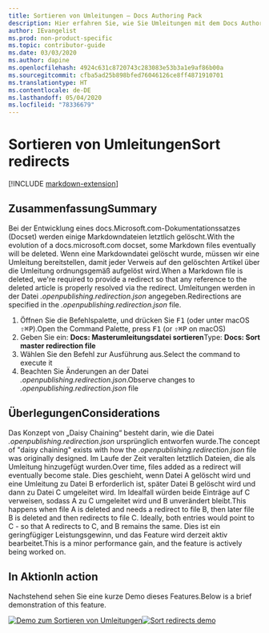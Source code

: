 ```yaml
---
title: Sortieren von Umleitungen – Docs Authoring Pack
description: Hier erfahren Sie, wie Sie Umleitungen mit dem Docs Authoring Pack, Visual Studio Code-Erweiterung, sortieren.
author: IEvangelist
ms.prod: non-product-specific
ms.topic: contributor-guide
ms.date: 03/03/2020
ms.author: dapine
ms.openlocfilehash: 4924c631c8720743c283083e53b3a1e9af86b00a
ms.sourcegitcommit: cfba5ad25b898bfed76046126ce8ff4871910701
ms.translationtype: HT
ms.contentlocale: de-DE
ms.lasthandoff: 05/04/2020
ms.locfileid: "78336679"
---
```

# <a name="sort-redirects"></a><span data-ttu-id="f762d-103">Sortieren von Umleitungen</span><span class="sxs-lookup"><span data-stu-id="f762d-103">Sort redirects</span></span>

[!INCLUDE [markdown-extension](includes/markdown-extension.md)]

## <a name="summary"></a><span data-ttu-id="f762d-104">Zusammenfassung</span><span class="sxs-lookup"><span data-stu-id="f762d-104">Summary</span></span>

<span data-ttu-id="f762d-105">Bei der Entwicklung eines docs.Microsoft.com-Dokumentationssatzes (Docset) werden einige Markdowndateien letztlich gelöscht.</span><span class="sxs-lookup"><span data-stu-id="f762d-105">With the evolution of a docs.microsoft.com docset, some Markdown files eventually will be deleted.</span></span> <span data-ttu-id="f762d-106">Wenn eine Markdowndatei gelöscht wurde, müssen wir eine Umleitung bereitstellen, damit jeder Verweis auf den gelöschten Artikel über die Umleitung ordnungsgemäß aufgelöst wird.</span><span class="sxs-lookup"><span data-stu-id="f762d-106">When a Markdown file is deleted, we're required to provide a redirect so that any reference to the deleted article is properly resolved via the redirect.</span></span> <span data-ttu-id="f762d-107">Umleitungen werden in der Datei *.openpublishing.redirection.json* angegeben.</span><span class="sxs-lookup"><span data-stu-id="f762d-107">Redirections are specified in the *.openpublishing.redirection.json* file.</span></span>

1. <span data-ttu-id="f762d-108">Öffnen Sie die Befehlspalette, und drücken Sie <kbd>F1</kbd> (oder unter macOS <kbd>⇧⌘P</kbd>).</span><span class="sxs-lookup"><span data-stu-id="f762d-108">Open the Command Palette, press <kbd>F1</kbd> (or <kbd>⇧⌘P</kbd> on macOS)</span></span>
1. <span data-ttu-id="f762d-109">Geben Sie ein: **Docs: Masterumleitungsdatei sortieren**</span><span class="sxs-lookup"><span data-stu-id="f762d-109">Type: **Docs: Sort master redirection file**</span></span>
1. <span data-ttu-id="f762d-110">Wählen Sie den Befehl zur Ausführung aus.</span><span class="sxs-lookup"><span data-stu-id="f762d-110">Select the command to execute it</span></span>
1. <span data-ttu-id="f762d-111">Beachten Sie Änderungen an der Datei *.openpublishing.redirection.json*.</span><span class="sxs-lookup"><span data-stu-id="f762d-111">Observe changes to *.openpublishing.redirection.json* file</span></span>

## <a name="considerations"></a><span data-ttu-id="f762d-112">Überlegungen</span><span class="sxs-lookup"><span data-stu-id="f762d-112">Considerations</span></span>

<span data-ttu-id="f762d-113">Das Konzept von „Daisy Chaining“ besteht darin, wie die Datei *.openpublishing.redirection.json* ursprünglich entworfen wurde.</span><span class="sxs-lookup"><span data-stu-id="f762d-113">The concept of "daisy chaining" exists with how the *.openpublishing.redirection.json* file was originally designed.</span></span> <span data-ttu-id="f762d-114">Im Laufe der Zeit veralten letztlich Dateien, die als Umleitung hinzugefügt wurden.</span><span class="sxs-lookup"><span data-stu-id="f762d-114">Over time, files added as a redirect will eventually become stale.</span></span> <span data-ttu-id="f762d-115">Dies geschieht, wenn Datei A gelöscht wird und eine Umleitung zu Datei B erforderlich ist, später Datei B gelöscht wird und dann zu Datei C umgeleitet wird. Im Idealfall würden beide Einträge auf C verweisen, sodass A zu C umgeleitet wird und B unverändert bleibt.</span><span class="sxs-lookup"><span data-stu-id="f762d-115">This happens when file A is deleted and needs a redirect to file B, then later file B is deleted and then redirects to file C. Ideally, both entries would point to C - so that A redirects to C, and B remains the same.</span></span> <span data-ttu-id="f762d-116">Dies ist ein geringfügiger Leistungsgewinn, und das Feature wird derzeit aktiv bearbeitet.</span><span class="sxs-lookup"><span data-stu-id="f762d-116">This is a minor performance gain, and the feature is actively being worked on.</span></span>

## <a name="in-action"></a><span data-ttu-id="f762d-117">In Aktion</span><span class="sxs-lookup"><span data-stu-id="f762d-117">In action</span></span>

<span data-ttu-id="f762d-118">Nachstehend sehen Sie eine kurze Demo dieses Features.</span><span class="sxs-lookup"><span data-stu-id="f762d-118">Below is a brief demonstration of this feature.</span></span>

<span data-ttu-id="f762d-119">[![Demo zum Sortieren von Umleitungen](media/sort-redirect.gif)](media/sort-redirect.gif#lightbox)</span><span class="sxs-lookup"><span data-stu-id="f762d-119">[![Sort redirects demo](media/sort-redirect.gif)](media/sort-redirect.gif#lightbox)</span></span>
